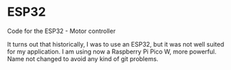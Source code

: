 # ESP32
Code for the ESP32 - Motor controller

It turns out that historically, I was to use an ESP32, but it was not well suited for my application. I am using now a Raspberry Pi Pico W, more powerful. Name not changed to avoid any kind of git problems.
